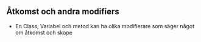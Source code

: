 ## Åtkomst och andra modifiers

* En Class, Variabel och metod kan ha olika modifierare som säger något om åtkomst och skope